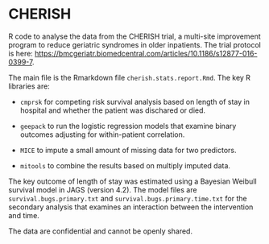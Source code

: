 # CHERISH

R code to analyse the data from the CHERISH trial, a multi-site improvement program to reduce geriatric syndromes in older inpatients. The trial protocol is here: https://bmcgeriatr.biomedcentral.com/articles/10.1186/s12877-016-0399-7. 

The main file is the Rmarkdown file `cherish.stats.report.Rmd`. The key R libraries are: 

* `cmprsk` for competing risk survival analysis based on length of stay in hospital and whether the patient was dischared or died.

* `geepack` to run the logistic regression models that examine binary outcomes adjusting for within-patient correlation.

* `MICE` to impute a small amount of missing data for two predictors.

* `mitools` to combine the results based on multiply imputed data.

The key outcome of length of stay was estimated using a Bayesian Weibull survival model in JAGS (version 4.2). The model files are `survival.bugs.primary.txt` and `survival.bugs.primary.time.txt` for the secondary analysis that examines an interaction between the intervention and time.

The data are confidential and cannot be openly shared.
